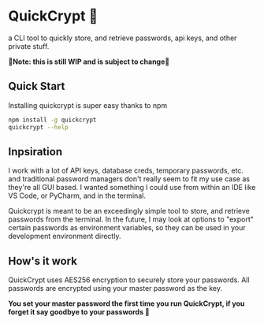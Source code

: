 # QuickCrypt 🔐

a CLI tool to quickly store, and retrieve passwords, api keys, and other private stuff.

**🚧Note: this is still WIP and is subject to change🚧**

## Quick Start
Installing quickcrypt is super easy thanks to npm

```bash
npm install -g quickcrypt
quickcrypt --help
```

## Inpsiration

I work with a lot of API keys, database creds, temporary passwords, etc. and traditional password managers don't really seem to fit my use case as they're all GUI based.
I wanted something I could use from within an IDE like VS Code, or PyCharm, and in the terminal.

Quickcrypt is meant to be an exceedingly simple tool to store, and retrieve passwords from the terminal. 
In the future, I may look at options to "export" certain passwords as environment variables, so they can be used in your development environment directly. 

## How's it work

QuickCrypt uses AES256 encryption to securely store your passwords.
All passwords are encrypted using your master password as the key.

**You set your master password the first time you run QuickCrypt, if you forget it say goodbye to your passwords 👋**
